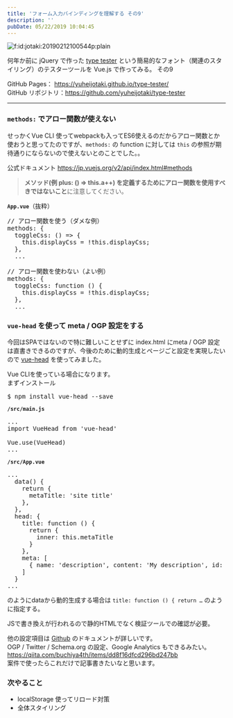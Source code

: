 ```yaml
---
title: 'フォーム入力バインディングを理解する その9'
description: ''
pubDate: 05/22/2019 10:04:45
---
```


<p><span itemscope itemtype="http://schema.org/Photograph"><img src="/images/hatena/20190212100544.png" alt="f:id:jotaki:20190212100544p:plain" title="f:id:jotaki:20190212100544p:plain" class="hatena-fotolife" itemprop="image"></span></p>

<p>何年か前に jQuery で作った <a href="https://yuheijotaki.com/demo/type_tester/1.1/">type tester</a> という簡易的なフォント（関連のスタイリング）のテスターツールを Vue.js で作ってみる。 その9</p>

<p>GitHub Pages： <a href="https://yuheijotaki.github.io/type-tester/">https://yuheijotaki.github.io/type-tester/</a><br/>
GitHub リポジトリ：<a href="https://github.com/yuheijotaki/type-tester">https://github.com/yuheijotaki/type-tester</a></p>

<hr />

<h3><code>methods:</code> でアロー関数が使えない</h3>

<p>せっかくVue CLI 使ってwebpackも入ってES6使えるのだからアロー関数とか使おうと思ってたのですが、<code>methods:</code> の function に対しては <code>this</code> の参照が期待通りにならないので使えないとのことでした。。</p>

<p>公式ドキュメント <a href="https://jp.vuejs.org/v2/api/index.html#methods">https://jp.vuejs.org/v2/api/index.html#methods</a></p>

<blockquote><p><strong>メソッド(例 plus: () => this.a++) を定義するためにアロー関数を使用すべきではないこと</strong>に注意してください。</p></blockquote>

<p><strong><code>App.vue</code></strong>（抜粋）</p>

<pre class="code lang-javascript" data-lang="javascript" data-unlink><span class="synComment">// アロー関数を使う（ダメな例）</span>
methods: <span class="synIdentifier">{</span>
  toggleCss: () =&gt; <span class="synIdentifier">{</span>
    <span class="synIdentifier">this</span>.displayCss = !<span class="synIdentifier">this</span>.displayCss;
  <span class="synIdentifier">}</span>,
  ...

<span class="synComment">// アロー関数を使わない（よい例）</span>
methods: <span class="synIdentifier">{</span>
  toggleCss: <span class="synIdentifier">function</span> () <span class="synIdentifier">{</span>
    <span class="synIdentifier">this</span>.displayCss = !<span class="synIdentifier">this</span>.displayCss;
  <span class="synIdentifier">}</span>,
  ...
</pre>

<h3><code>vue-head</code> を使って meta / OGP 設定をする</h3>

<p>今回はSPAではないので特に難しいことせずに index.html にmeta / OGP 設定は直書きできるのですが、今後のために動的生成とページごと設定を実現したいので <a href="https://www.npmjs.com/package/vue-head">vue-head</a> を使ってみました。</p>

<p>Vue CLIを使っている場合になります。 <br/>
まずインストール</p>

<pre class="code bash" data-lang="bash" data-unlink>$ npm install vue-head --save</pre>

<p><strong><code>/src/main.js</code></strong></p>

<pre class="code lang-javascript" data-lang="javascript" data-unlink>...
<span class="synStatement">import</span> VueHead from <span class="synConstant">'vue-head'</span>

Vue.use(VueHead)
...
</pre>

<p><strong><code>/src/App.vue</code></strong></p>

<pre class="code lang-javascript" data-lang="javascript" data-unlink>...
  data() <span class="synIdentifier">{</span>
    <span class="synStatement">return</span> <span class="synIdentifier">{</span>
      metaTitle: <span class="synConstant">'site title'</span>
    <span class="synIdentifier">}</span>,
  <span class="synIdentifier">}</span>,
  head: <span class="synIdentifier">{</span>
    title: <span class="synIdentifier">function</span> () <span class="synIdentifier">{</span>
      <span class="synStatement">return</span> <span class="synIdentifier">{</span>
        inner: <span class="synIdentifier">this</span>.metaTitle
      <span class="synIdentifier">}</span>
    <span class="synIdentifier">}</span>,
    meta: <span class="synIdentifier">[</span>
      <span class="synIdentifier">{</span> name: <span class="synConstant">'description'</span>, content: <span class="synConstant">'My description'</span>, id: <span class="synConstant">'desc'</span> <span class="synIdentifier">}</span>
    <span class="synIdentifier">]</span>
  <span class="synIdentifier">}</span>
...
</pre>

<p>のようにdataから動的生成する場合は <code>title: function () { return …</code> のように指定する。</p>

<p>JSで書き換えが行われるので静的HTMLでなく検証ツールでの確認が必要。</p>

<p>他の設定項目は <a href="https://github.com/ktquez/vue-head">Github</a> のドキュメントが詳しいです。<br/>
OGP / Twitter / Schema.org の設定、Google Analytics もできるみたい。 <a href="https://qiita.com/buchiya4th/items/dd8f16dfcd296bd247bb">https://qiita.com/buchiya4th/items/dd8f16dfcd296bd247bb</a><br/>
案件で使ったらこれだけで記事書きたいなと思います。</p>

<h3>次やること</h3>

<ul>
<li>localStorage 使ってリロード対策</li>
<li>全体スタイリング</li>
</ul>
